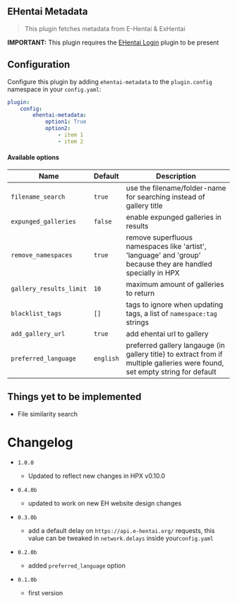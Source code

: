 EHentai Metadata
----------------------------

> This plugin fetches metadata from E-Hentai & ExHentai

**IMPORTANT:** This plugin requires the [EHentai Login](https://github.com/happypandax/plugins/tree/master/plugins/EHentai%20Login) plugin to be present

## Configuration

Configure this plugin by adding `ehentai-metadata` to the `plugin.config` namespace in your `config.yaml`:
```yaml
plugin:
    config:
        ehentai-metadata:
            option1: True
            option2:
                - item 1
                - item 2
```

#### Available options

Name | Default | Description
--- | --- | ---
`filename_search` | `true` | use the filename/folder-name for searching instead of gallery title
`expunged_galleries` | `false` | enable expunged galleries in results
`remove_namespaces` | `true` | remove superfluous namespaces like 'artist', 'language' and 'group' because they are handled specially in HPX
`gallery_results_limit` | `10` | maximum amount of galleries to return
`blacklist_tags` | `[]` | tags to ignore when updating tags, a list of `namespace:tag` strings
`add_gallery_url` | `true` | add ehentai url to gallery
`preferred_language` | `english` | preferred gallery langauge (in gallery title) to extract from if multiple galleries were found, set empty string for default


## Things yet to be implemented

- File similarity search

# Changelog

- `1.0.0`
    - Updated to reflect new changes in HPX v0.10.0

- `0.4.0b`
    - updated to work on new EH website design changes

- `0.3.0b`
    - add a default delay on `https://api.e-hentai.org/` requests, this value can be tweaked in `network.delays` inside your`config.yaml`

- `0.2.0b`
    - added `preferred_language` option
    
- `0.1.0b`
    - first version